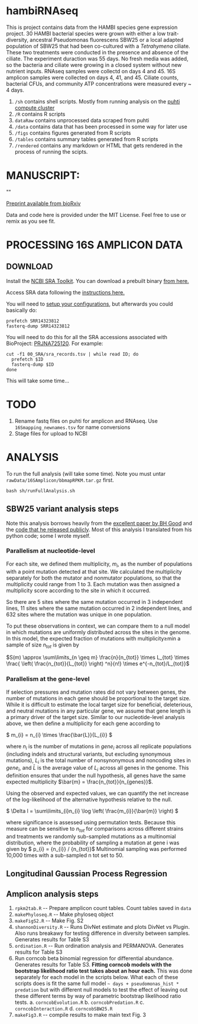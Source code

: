 # hambiRNAseq

<!-- badges: start -->
<!-- badges: end -->

This is project contains data from the HAMBI species gene
expression project. 30 HAMBI bacterial species were grown with
either a low trait-diversity, ancestral Pseudomonas fluorescens SBW25
or a local adapted population of SBW25 that had been co-cultured with 
a *Tetrahymena* ciliate. These two treatments were conducted in the
presence and absence of the ciliate. The experiment duraction was 55 days. No fresh media was added, so the bacteria and ciliate were growing 
in a closed system without new nutrient inputs. RNAseq samples were collectd on days 4 and 45. 16S amplicon samples were collected on days 4, 41, and 45. Ciliate counts, bacterial CFUs, and community ATP concentrations were measured every ~ 4 days.

1. `/sh` contains shell scripts. Mostly from running analysis on the [puhti compute cluster](https://docs.csc.fi/computing/systems-puhti/)
2. `/R` contains R scripts
3. `dataRaw` contains unprocessed data scraped from puhti
4. `/data` contains data that has been processed in some way for later use
5. `/figs` contains figures generated from R scripts
6. `/tables` contains summary tables generated from R scripts
7. `/rendered` contains any markdown or HTML that gets rendered in the process of running the scipts.

# MANUSCRIPT:

""

[Preprint available from bioRxiv]()

Data and code here is provided under the MIT License. Feel free to use or remix as you see fit.

# PROCESSING 16S AMPLICON DATA

## DOWNLOAD
Install the [NCBI SRA Toolkit](https://github.com/ncbi/sra-tools). You can download a prebuilt binary [from here.](https://github.com/ncbi/sra-tools/wiki/02.-Installing-SRA-Toolkit)

Access SRA data following the [instructions here.](https://github.com/ncbi/sra-tools/wiki/HowTo:-Access-SRA-Data)

You will need to [setup your configurations](https://github.com/ncbi/sra-tools/wiki/03.-Quick-Toolkit-Configuration), but afterwards you could basically do:

```{bash}
prefetch SRR14323812
fasterq-dump SRR14323812
```

You will need to do this for all the SRA accessions associated with BioProject: [PRJNA725120](https://www.ncbi.nlm.nih.gov/bioproject/725120). For example:

```{bash}
cut -f1 00_SRA/sra_records.tsv | while read ID; do
  prefetch $ID
  fasterq-dump $ID
done
```

This will take some time...

# TODO
1. Rename fastq files on puhti for amplicon and RNAseq. Use `16Smapping_newnames.tsv` for name conversions
2. Stage files for upload to NCBI

# ANALYSIS
To run the full analysis (will take some time). Note you must untar `rawData/16SAmplicon/bbmapRPKM.tar.gz` first.

```{bash}
bash sh/runFullAnalysis.sh
```

## SBW25 variant analysis steps

Note this analysis borrows heavily from the [excellent paper by BH Good](https://www.nature.com/articles/nature24287) and the [code that he released publicly](https://github.com/benjaminhgood/LTEE-metagenomic). Most of this analysis I translated from his python code; some I wrote myself.

### Parallelism at nucleotide-level
For each site, we defined them multiplicity, $m_{i}$, as the number of populations with a point mutation detected at that site.  We calculated the multiplicity separately for both the mutator and nonmutator populations, so that the multiplicity could range from 1 to 3. Each mutation was then assigned a multiplicity score according to the site in which it occurred.

So there are 5 sites where the same mutation occurred in 3 independent lines, 11 sites where the same mutation occurred in 2 independent lines, and 632 sites where the mutation was unique in one population.

To put these observations in context, we can compare them to a null model in which mutations are uniformly distributed across the sites in the genome. In this model, the expected fraction of mutations with multiplicity≥min a sample of size $n_{tot}$ is given by

$S(m) \approx \sum\limits_{n \geq m} \frac{n}{n_{tot}} \times L_{tot} \times \frac{ \left( \frac{n_{tot}}{L_{tot}} \right) ^n}{n!} \times e^{-n_{tot}/L_{tot}}$

### Parallelism at the gene-level

If selection pressures and mutation rates did not vary between genes, the number of mutations in each gene should be proportional to the target size.  While it is difficult to estimate the local target size for beneficial, deleterious, and neutral mutations in any particular gene, we assume that gene length is a primary driver of the target size.  Similar to our nucleotide-level analysis above, we then define a multiplicity for each gene according to

$ m_{i} = n_{i} \times \frac{\bar{L}}{L_{i}} $

where $n_{i}$ is  the  number  of  mutations  in  $gene_{i}$ across  all  replicate  populations  (including  indels and structural variants, but excluding synonymous mutations), $L_{i}$ is the total number of nonsynonymous and noncoding sites in $gene_{i}$, and $\bar{L}$ is the average value of $L_{i}$ across all genes in the genome. This definition ensures that under the null hypothesis, all genes have the same expected multiplicity $\bar{m} = \frac{n_{tot}}{n_{genes}}$. 

Using the observed and expected values, we can quantify the net increase of the log-likelihood of the alternative hypothesis relative to the null.

$ \Delta l = \sum\limits_{i}n_{i} \log \left( \frac{m_{i}}{\bar{m}} \right) $

where significance is assessed using permutation tests. Because this measure can be sensitive to $n_{tot}$  for comparisons across different strains and treatments we randomly sub-sampled mutations as a multinomial distribution, where the probability of sampling a mutation at gene i was given by $ p_{i} = {n_{i}} / {n_{tot}}$  Multinomial sampling was performed 10,000 times with a sub-sampled n tot set to 50.


## Longitudinal Gaussian Process Regression



## Amplicon analysis steps
1. `rpkm2tab.R` -- Prepare amplicon count tables. Count tables saved in `data`
2. `makePhyloseq.R` -- Make phyloseq object
3. `makeFigS2.R` -- Make Fig. S2
4. `shannonDiversity.R` -- Runs DivNet estimate and plots DivNet vs Plugin. Also runs breakawy for testing difference in diversity between samples. Generates results for Table S3
5. `ordination.R` -- Run ordination analysis and PERMANOVA. Generates results for Table S3
6. Run corncob beta binomial regression for differential abundance. Generates results for Table S3. __Fitting corncob models with the bootstrap likelihood ratio test takes about an hour each.__ This was done separately for each model in the scripts below. What each of these scripts does is fit the same full model `~ days + pseudomonas_hist * predation` but with different null models to test the effect of leaving out these different terms by way of parametric bootstrap likelihood ratio tests.
    a. `corncobEvolution.R` 
    b. `corncobPredation.R`
    c. `corncobInteraction.R`
    d. `corncobSBW25.R`
7. `makeFig3.R` -- compile results to make main text Fig. 3


